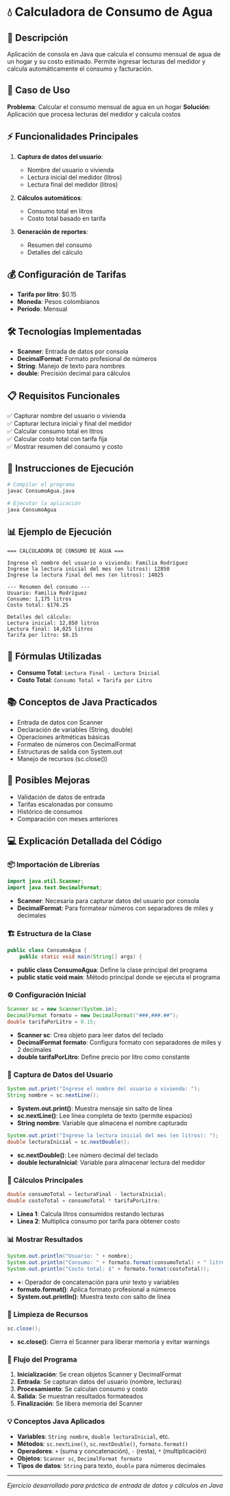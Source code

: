 # 💧 Calculadora de Consumo de Agua

## 📝 Descripción
Aplicación de consola en Java que calcula el consumo mensual de agua de un hogar y su costo estimado. Permite ingresar lecturas del medidor y calcula automáticamente el consumo y facturación.

## 🎯 Caso de Uso
**Problema**: Calcular el consumo mensual de agua en un hogar
**Solución**: Aplicación que procesa lecturas del medidor y calcula costos

## ⚡ Funcionalidades Principales
1. **Captura de datos del usuario**:
   - Nombre del usuario o vivienda
   - Lectura inicial del medidor (litros)
   - Lectura final del medidor (litros)

2. **Cálculos automáticos**:
   - Consumo total en litros
   - Costo total basado en tarifa

3. **Generación de reportes**:
   - Resumen del consumo
   - Detalles del cálculo

## 💰 Configuración de Tarifas
- **Tarifa por litro**: $0.15
- **Moneda**: Pesos colombianos
- **Período**: Mensual

## 🛠️ Tecnologías Implementadas
- **Scanner**: Entrada de datos por consola
- **DecimalFormat**: Formato profesional de números
- **String**: Manejo de texto para nombres
- **double**: Precisión decimal para cálculos

## 📋 Requisitos Funcionales
✅ Capturar nombre del usuario o vivienda  
✅ Capturar lectura inicial y final del medidor  
✅ Calcular consumo total en litros  
✅ Calcular costo total con tarifa fija  
✅ Mostrar resumen del consumo y costo  

## 🚀 Instrucciones de Ejecución
```bash
# Compilar el programa
javac ConsumoAgua.java

# Ejecutar la aplicación
java ConsumoAgua
```

## 📊 Ejemplo de Ejecución
```
=== CALCULADORA DE CONSUMO DE AGUA ===

Ingrese el nombre del usuario o vivienda: Familia Rodríguez
Ingrese la lectura inicial del mes (en litros): 12850
Ingrese la lectura final del mes (en litros): 14025

--- Resumen del consumo ---
Usuario: Familia Rodríguez
Consumo: 1,175 litros
Costo total: $176.25

Detalles del cálculo:
Lectura inicial: 12,850 litros
Lectura final: 14,025 litros
Tarifa por litro: $0.15
```

## 🧮 Fórmulas Utilizadas
- **Consumo Total**: `Lectura Final - Lectura Inicial`
- **Costo Total**: `Consumo Total × Tarifa por Litro`

## 📚 Conceptos de Java Practicados
- Entrada de datos con Scanner
- Declaración de variables (String, double)
- Operaciones aritméticas básicas
- Formateo de números con DecimalFormat
- Estructuras de salida con System.out
- Manejo de recursos (sc.close())

## 🔧 Posibles Mejoras
- Validación de datos de entrada
- Tarifas escalonadas por consumo
- Histórico de consumos
- Comparación con meses anteriores

## 💻 Explicación Detallada del Código

### 📦 **Importación de Librerías**
```java
import java.util.Scanner;
import java.text.DecimalFormat;
```
- **Scanner**: Necesaria para capturar datos del usuario por consola
- **DecimalFormat**: Para formatear números con separadores de miles y decimales

### 🏗️ **Estructura de la Clase**
```java
public class ConsumoAgua {
    public static void main(String[] args) {
```
- **public class ConsumoAgua**: Define la clase principal del programa
- **public static void main**: Método principal donde se ejecuta el programa

### ⚙️ **Configuración Inicial**
```java
Scanner sc = new Scanner(System.in);
DecimalFormat formato = new DecimalFormat("###,###.##");
double tarifaPorLitro = 0.15;
```
- **Scanner sc**: Crea objeto para leer datos del teclado
- **DecimalFormat formato**: Configura formato con separadores de miles y 2 decimales
- **double tarifaPorLitro**: Define precio por litro como constante

### 📝 **Captura de Datos del Usuario**
```java
System.out.print("Ingrese el nombre del usuario o vivienda: ");
String nombre = sc.nextLine();
```
- **System.out.print()**: Muestra mensaje sin salto de línea
- **sc.nextLine()**: Lee línea completa de texto (permite espacios)
- **String nombre**: Variable que almacena el nombre capturado

```java
System.out.print("Ingrese la lectura inicial del mes (en litros): ");
double lecturaInicial = sc.nextDouble();
```
- **sc.nextDouble()**: Lee número decimal del teclado
- **double lecturaInicial**: Variable para almacenar lectura del medidor

### 🧮 **Cálculos Principales**
```java
double consumoTotal = lecturaFinal - lecturaInicial;
double costoTotal = consumoTotal * tarifaPorLitro;
```
- **Línea 1**: Calcula litros consumidos restando lecturas
- **Línea 2**: Multiplica consumo por tarifa para obtener costo

### 📊 **Mostrar Resultados**
```java
System.out.println("Usuario: " + nombre);
System.out.println("Consumo: " + formato.format(consumoTotal) + " litros");
System.out.println("Costo total: $" + formato.format(costoTotal));
```
- **+**: Operador de concatenación para unir texto y variables
- **formato.format()**: Aplica formato profesional a números
- **System.out.println()**: Muestra texto con salto de línea

### 🧹 **Limpieza de Recursos**
```java
sc.close();
```
- **sc.close()**: Cierra el Scanner para liberar memoria y evitar warnings

### 🔄 **Flujo del Programa**
1. **Inicialización**: Se crean objetos Scanner y DecimalFormat
2. **Entrada**: Se capturan datos del usuario (nombre, lecturas)
3. **Procesamiento**: Se calculan consumo y costo
4. **Salida**: Se muestran resultados formateados
5. **Finalización**: Se libera memoria del Scanner

### 💡 **Conceptos Java Aplicados**
- **Variables**: `String nombre`, `double lecturaInicial`, etc.
- **Métodos**: `sc.nextLine()`, `sc.nextDouble()`, `formato.format()`
- **Operadores**: `+` (suma y concatenación), `-` (resta), `*` (multiplicación)
- **Objetos**: `Scanner sc`, `DecimalFormat formato`
- **Tipos de datos**: `String` para texto, `double` para números decimales

---
*Ejercicio desarrollado para práctica de entrada de datos y cálculos en Java*
